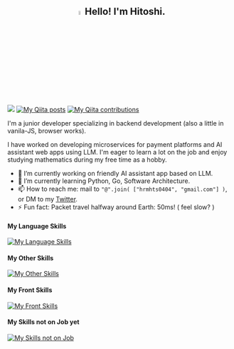 <h2 align="center"><a href="https://www.gautamkrishnar.com/"><img src="https://media.giphy.com/media/hvRJCLFzcasrR4ia7z/giphy.gif" width="5%"></a>Hello! I'm Hitoshi.</h2>

![](https://komarev.com/ghpvc/?username=hitoshi44)
[![My Qiita posts](https://qiita-badge.apiapi.app/s/hitoshi44/posts.svg)](http://qiita.com/hitoshi44)
[![My Qiita contributions](https://qiita-badge.apiapi.app/s/hitoshi44/contributions.svg)](http://qiita.com/hitoshi44)

I'm a junior developer specializing in backend development (also a little in vanila-JS, browser works).

I have worked on developing microservices for payment platforms and AI assistant web apps using LLM. I'm eager to learn a lot on the job and enjoy studying mathematics during my free time as a hobby.

- 🔭 I’m currently working on friendly AI assistant app based on LLM.
- 🌱 I’m currently learning Python, Go, Software Architecture.
- 📫 How to reach me: mail to `"@".join( ["hrmhts0404", "gmail.com"] )`, or DM to my [Twitter](https://twitter.com/hitoshi404).
- ⚡ Fun fact: Packet travel halfway around Earth: 50ms! ( feel slow? )

#### My Language Skills
[![My Language Skills](https://skillicons.dev/icons?i=go,python,js,bash)](https://skillicons.dev)
#### My Other Skills
[![My Other Skills](https://skillicons.dev/icons?i=linux,git,docker,kubernetes,,mysql,nginx,nodejs,aws)](https://skillicons.dev)
#### My Front Skills
[![My Front Skills](https://skillicons.dev/icons?i=js,html,css)](https://skillicons.dev)
#### My Skills not on Job yet
[![My Skills not on Job](https://skillicons.dev/icons?i=rust,nim,c,sqlite)](https://skillicons.dev)

